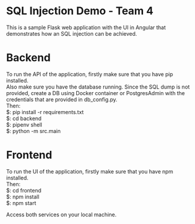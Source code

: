 # SQL Injection Demo - Team 4  
This is a sample Flask web application with the UI in Angular that demonstrates how an SQL injection can be achieved.  

# Backend  
To run the API of the application, firstly make sure that you have pip installed.  
Also make sure you have the database running. Since the SQL dump is not provided, 
create a DB using Docker container or PostgresAdmin with the credentials that are provided in db_config.py.  
Then:  
$: pip install -r requirements.txt  
$: cd backend  
$: pipenv shell  
$: python -m src.main  

# Frontend  
To run the UI of the application, firstly make sure that you have npm installed.  
Then:  
$: cd frontend  
$: npm install  
$: npm start  

Access both services on your local machine.  
